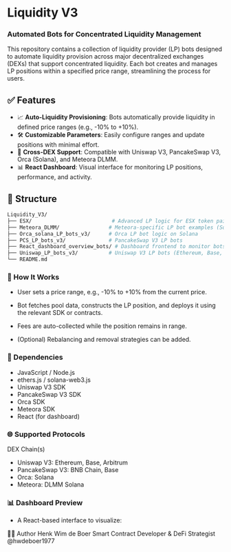 # Liquidity V3

### Automated Bots for Concentrated Liquidity Management

This repository contains a collection of liquidity provider (LP) bots designed to automate liquidity provision across major decentralized exchanges (DEXs) that support concentrated liquidity. Each bot creates and manages LP positions within a specified price range, streamlining the process for users.

## ✅ Features

- 📈 **Auto-Liquidity Provisioning**: Bots automatically provide liquidity in defined price ranges (e.g., -10% to +10%).
- 🛠️ **Customizable Parameters**: Easily configure ranges and update positions with minimal effort.
- 🔄 **Cross-DEX Support**: Compatible with Uniswap V3, PancakeSwap V3, Orca (Solana), and Meteora DLMM.
- 📊 **React Dashboard**: Visual interface for monitoring LP positions, performance, and activity.

## 📁 Structure

```bash
Liquidity_V3/
├── ESX/                          # Advanced LP logic for ESX token pairs
├── Meteora_DLMM/                # Meteora-specific LP bot examples (Solana)
├── Orca_solana_LP_bots_v3/      # Orca LP bot logic on Solana
├── PCS_LP_bots_v3/              # PancakeSwap V3 LP bots
├── React_dashboard_overview_bots/ # Dashboard frontend to monitor bots
├── Uniswap_LP_bots_v3/          # Uniswap V3 LP bots (Ethereum, Base, etc.)
└── README.md
```

### 🚀 How It Works

- User sets a price range, e.g., -10% to +10% from the current price.

- Bot fetches pool data, constructs the LP position, and deploys it using the relevant SDK or contracts.

- Fees are auto-collected while the position remains in range.

- (Optional) Rebalancing and removal strategies can be added.

### 🧰 Dependencies

- JavaScript / Node.js
- ethers.js / solana-web3.js
- Uniswap V3 SDK
- PancakeSwap V3 SDK
- Orca SDK
- Meteora SDK
- React (for dashboard)

### 🌐 Supported Protocols

DEX Chain(s)

- Uniswap V3: Ethereum, Base, Arbitrum
- PancakeSwap V3: BNB Chain, Base
- Orca: Solana
- Meteora: DLMM Solana

### 📊 Dashboard Preview

- A React-based interface to visualize:

👨‍💻 Author
Henk Wim de Boer
Smart Contract Developer & DeFi Strategist
@hwdeboer1977
